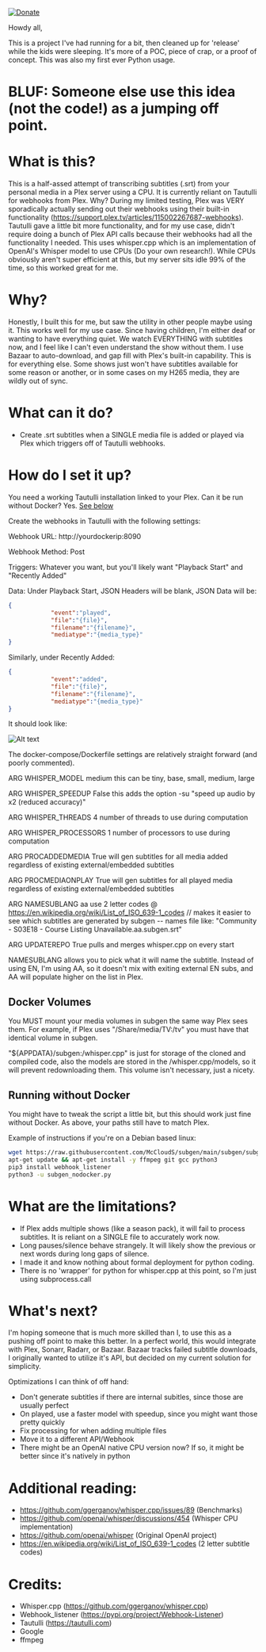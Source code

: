 [![Donate](https://img.shields.io/badge/Donate-PayPal-green.svg)](https://www.paypal.com/donate/?hosted_button_id=SU4QQP6LH5PF6)

Howdy all,

This is a project I've had running for a bit, then cleaned up for 'release' while the kids were sleeping.  It's more of a POC, piece of crap, or a proof of concept.  This was also my first ever Python usage.

# BLUF:  Someone else use this idea (not the code!) as a jumping off point.

# What is this?

This is a half-assed attempt of transcribing subtitles (.srt) from your personal media in a Plex server using a CPU.  It is currently reliant on Tautulli for webhooks from Plex.  Why? During my limited testing, Plex was VERY sporadically actually sending out their webhooks using their built-in functionality (https://support.plex.tv/articles/115002267687-webhooks).  Tautulli gave a little bit more functionality, and for my use case, didn't require doing a bunch of Plex API calls because their webhooks had all the functionality I needed.  This uses whisper.cpp which is an implementation of OpenAI's Whisper model to use CPUs (Do your own research!).  While CPUs obviously aren't super efficient at this, but my server sits idle 99% of the time, so this worked great for me.  

# Why?

Honestly, I built this for me, but saw the utility in other people maybe using it.  This works well for my use case.  Since having children, I'm either deaf or wanting to have everything quiet.  We watch EVERYTHING with subtitles now, and I feel like I can't even understand the show without them.  I use Bazaar to auto-download, and gap fill with Plex's built-in capability.  This is for everything else.  Some shows just won't have subtitles available for some reason or another, or in some cases on my H265 media, they are wildly out of sync. 

# What can it do?

* Create .srt subtitles when a SINGLE media file is added or played via Plex which triggers off of Tautulli webhooks.  

# How do I set it up?

You need a working Tautulli installation linked to your Plex.   Can it be run without Docker?  Yes.  [See below](https://github.com/McCloudS/subgen/blob/main/README.md#running-without-docker)

Create the webhooks in Tautulli with the following settings:

Webhook URL: http://yourdockerip:8090

Webhook Method: Post

Triggers: Whatever you want, but you'll likely want "Playback Start" and "Recently Added"

Data: Under Playback Start, JSON Headers will be blank, JSON Data will be:
```json
{
            "event":"played",
            "file":"{file}",
            "filename":"{filename}",
            "mediatype":"{media_type}"
}
```

Similarly, under Recently Added: 
```json
{
            "event":"added",
            "file":"{file}",
            "filename":"{filename}",
            "mediatype":"{media_type}"
}
```
It should look like:

![Alt text](WebhookSettings.png?raw=true "Webhook Settings")

The docker-compose/Dockerfile settings are relatively straight forward (and poorly commented).

ARG WHISPER_MODEL medium    this can be tiny, base, small, medium, large

ARG WHISPER_SPEEDUP False   this adds the option -su "speed up audio by x2 (reduced accuracy)"

ARG WHISPER_THREADS 4       number of threads to use during computation

ARG WHISPER_PROCESSORS 1    number of processors to use during computation


ARG PROCADDEDMEDIA True     will gen subtitles for all media added regardless of existing external/embedded subtitles

ARG PROCMEDIAONPLAY True    will gen subtitles for all played media regardless of existing external/embedded subtitles

ARG NAMESUBLANG aa          use 2 letter codes @ https://en.wikipedia.org/wiki/List_of_ISO_639-1_codes // makes it easier to see which subtitles are                                   generated by subgen -- names file like: "Community - S03E18 - Course Listing Unavailable.aa.subgen.srt"

ARG UPDATEREPO True         pulls and merges whisper.cpp on every start

NAMESUBLANG allows you to pick what it will name the subtitle.  Instead of using EN, I'm using AA, so it doesn't mix with exiting external EN subs, and AA will populate higher on the list in Plex.  

## Docker Volumes

You MUST mount your media volumes in subgen the same way Plex sees them.  For example, if Plex uses "/Share/media/TV:/tv" you must have that identical volume in subgen.  

"${APPDATA}/subgen:/whisper.cpp" is just for storage of the cloned and compiled code, also the models are stored in the /whisper.cpp/models, so it will prevent redownloading them.  This volume isn't necessary, just a nicety.  

## Running without Docker

You might have to tweak the script a little bit, but this should work just fine without Docker.  As above, your paths still have to match Plex. 

Example of instructions if you're on a Debian based linux:
```sh
wget https://raw.githubusercontent.com/McCloudS/subgen/main/subgen/subgen_nodocker.py
apt-get update && apt-get install -y ffmpeg git gcc python3
pip3 install webhook_listener
python3 -u subgen_nodocker.py
```

# What are the limitations?

* If Plex adds multiple shows (like a season pack), it will fail to process subtitles.  It is reliant on a SINGLE file to accurately work now.
* Long pauses/silence behave strangely.  It will likely show the previous or next words during long gaps of silence.  
* I made it and know nothing about formal deployment for python coding.  
* There is no 'wrapper' for python for whisper.cpp at this point, so I'm just using subprocess.call

# What's next?  

I'm hoping someone that is much more skilled than I, to use this as a pushing off point to make this better.  In a perfect world, this would integrate with Plex, Sonarr, Radarr, or Bazaar.  Bazaar tracks failed subtitle downloads, I originally wanted to utilize it's API, but decided on my current solution for simplicity.  

Optimizations I can think of off hand:
* Don't generate subtitles if there are internal subitles, since those are usually perfect
* On played, use a faster model with speedup, since you might want those pretty quickly
* Fix processing for when adding multiple files
* Move it to a different API/Webhook
* There might be an OpenAI native CPU version now?  If so, it might be better since it's natively in python

# Additional reading:

* https://github.com/ggerganov/whisper.cpp/issues/89 (Benchmarks)
* https://github.com/openai/whisper/discussions/454 (Whisper CPU implementation)
* https://github.com/openai/whisper (Original OpenAI project)
* https://en.wikipedia.org/wiki/List_of_ISO_639-1_codes (2 letter subtitle codes)

# Credits:  
* Whisper.cpp (https://github.com/ggerganov/whisper.cpp)
* Webhook_listener (https://pypi.org/project/Webhook-Listener)
* Tautulli (https://tautulli.com)
* Google
* ffmpeg
